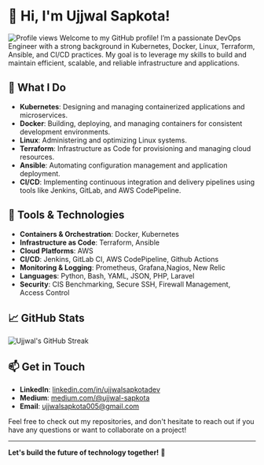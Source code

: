 # 👋 Hi, I'm Ujjwal Sapkota!
![Profile views](https://profile-counter.glitch.me/ujjwalsapkota0005/count.svg)
Welcome to my GitHub profile! I’m a passionate DevOps Engineer with a strong background in Kubernetes, Docker, Linux, Terraform, Ansible, and CI/CD practices. My goal is to leverage my skills to build and maintain efficient, scalable, and reliable infrastructure and applications.

## 🚀 What I Do

- **Kubernetes**: Designing and managing containerized applications and microservices.
- **Docker**: Building, deploying, and managing containers for consistent development environments.
- **Linux**: Administering and optimizing Linux systems.
- **Terraform**: Infrastructure as Code for provisioning and managing cloud resources.
- **Ansible**: Automating configuration management and application deployment.
- **CI/CD**: Implementing continuous integration and delivery pipelines using tools like Jenkins, GitLab, and AWS CodePipeline.

## 🔧 Tools & Technologies

- **Containers & Orchestration**: Docker, Kubernetes
- **Infrastructure as Code**: Terraform, Ansible
- **Cloud Platforms**: AWS
- **CI/CD**: Jenkins, GitLab CI, AWS CodePipeline, Github Actions
- **Monitoring & Logging**: Prometheus, Grafana,Nagios, New Relic
- **Languages**: Python, Bash, YAML, JSON, PHP, Laravel
- **Security**: CIS Benchmarking, Secure SSH, Firewall Management, Access Control

## 📈 GitHub Stats

![Ujjwal's GitHub Streak](https://github-readme-streak-stats.herokuapp.com/?user=ujjwal0005&theme=dark)

## 📫 Get in Touch

- **LinkedIn**: [linkedin.com/in/ujjwalsapkotadev](https://linkedin.com/in/ujjwalsapkotadev)
- **Medium**: [medium.com/@ujjwal-sapkota](https://medium.com/@ujjwalsapkota005)
- **Email**: [ujjwalsapkota005@gmail.com](mailto:ujjwalsapkota005@example.com)

Feel free to check out my repositories, and don't hesitate to reach out if you have any questions or want to collaborate on a project!

---

**Let's build the future of technology together!** 🚀

